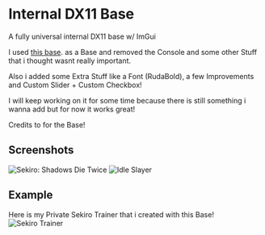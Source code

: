 
# Internal DX11 Base

A fully universal internal DX11 base w/ ImGui

I used [this base](https://github.com/NightFyre/DX11-ImGui-Internal-Hook/tree/b44d74cbb20918c1b616190325ee49589b80cf36). as a Base and removed the Console and some other Stuff that i thought wasnt really important.

Also i added some Extra Stuff like a Font (RudaBold), a few Improvements and Custom Slider + Custom Checkbox!

I will keep working on it for some time because there is still something i wanna add but for now it works great!

Credits to  for the Base!
## Screenshots

![Sekiro: Shadows Die Twice](https://github.com/user-attachments/assets/6164f712-bc29-4261-a86d-39b0a61f27d0)
![Idle Slayer](https://github.com/user-attachments/assets/522ae591-e7d3-4c90-8429-1a912e270f51)

## Example
Here is my Private Sekiro Trainer that i created with this Base!
![Sekiro Trainer](https://github.com/user-attachments/assets/8c5be7ae-8be3-4624-8f7b-1f3d7994d38c)
